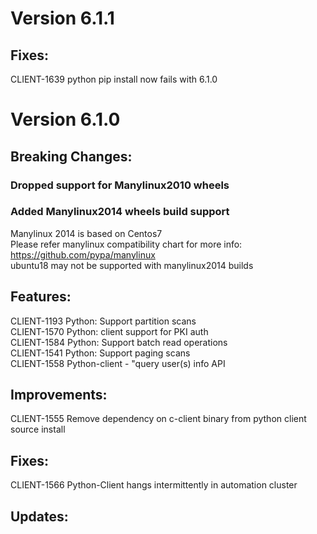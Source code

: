 # Version 6.1.1

## Fixes:
CLIENT-1639 python pip install now fails with 6.1.0


# Version 6.1.0

## Breaking Changes:

### Dropped support for Manylinux2010 wheels

### Added Manylinux2014 wheels build support
Manylinux 2014 is based on Centos7 \
Please refer manylinux compatibility chart for more info: https://github.com/pypa/manylinux \
ubuntu18 may not be supported with manylinux2014 builds

## Features:
CLIENT-1193	Python: Support partition scans \
CLIENT-1570	Python: client support for PKI auth \
CLIENT-1584	Python: Support batch read operations \
CLIENT-1541	Python: Support paging scans \
CLIENT-1558	Python-client - "query user(s) info API

## Improvements:
CLIENT-1555	Remove dependency on c-client binary from python client source install

## Fixes:
CLIENT-1566 Python-Client hangs intermittently in automation cluster

## Updates:
